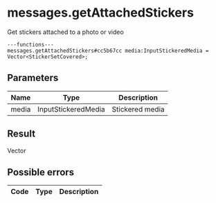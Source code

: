 # messages.getAttachedStickers
Get stickers attached to a photo or video

```
---functions---
messages.getAttachedStickers#cc5b67cc media:InputStickeredMedia = Vector<StickerSetCovered>;
```

## Parameters
| Name | Type | Description |
| ---- | :----: | ----------- |
| media | InputStickeredMedia | Stickered media |


## Result
Vector<StickerSetCovered>

## Possible errors
| Code | Type | Description |
| ---- | :----: | ----------- |

